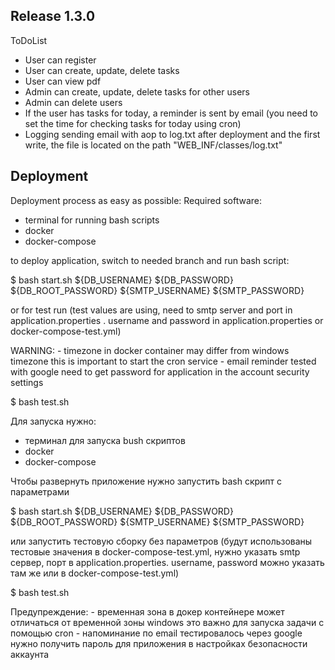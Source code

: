 ## Release 1.3.0
ToDoList
- User can register
- User can create, update, delete tasks
- User can view pdf
- Admin can create, update, delete tasks for other users
- Admin can delete users
- If the user has tasks for today, a reminder is sent by email 
  (you need to set the time for checking tasks for today using cron)
- Logging sending email with aop to log.txt
  after deployment and the first write, the file is located on the path "WEB_INF/classes/log.txt"

## Deployment
Deployment process as easy as possible:
Required software:
- terminal for running bash scripts
- docker
- docker-compose

to deploy application, switch to needed branch and run bash script:

$ bash start.sh ${DB_USERNAME} ${DB_PASSWORD} ${DB_ROOT_PASSWORD} ${SMTP_USERNAME} ${SMTP_PASSWORD}

or for test run (test values are using, need to smtp server and port in application.properties
. username and password in application.properties or docker-compose-test.yml)

WARNING:
    - timezone in docker container may differ from windows timezone
    this is important to start the cron service
    - email reminder tested with google
    need to get password for application in the account security settings


$ bash test.sh


Для запуска нужно:
- терминал для запуска bush скриптов
- docker
- docker-compose

Чтобы развернуть приложение нужно запустить bash скрипт с параметрами

$ bash start.sh ${DB_USERNAME} ${DB_PASSWORD} ${DB_ROOT_PASSWORD} ${SMTP_USERNAME} ${SMTP_PASSWORD}

или запустить тестовую сборку без параметров (будут использованы тестовые значения в docker-compose-test.yml,
нужно указать smtp сервер, порт в application.properties.  username, password можно указать там же или в docker-compose-test.yml)

$ bash test.sh

Предупреждение:
    - временная зона в докер контейнере может отличаться от временной зоны windows
    это важно для запуска задачи с помощью cron
    - напоминание по email тестировалось через google
    нужно получить пароль для приложения в настройках безопасности аккаунта